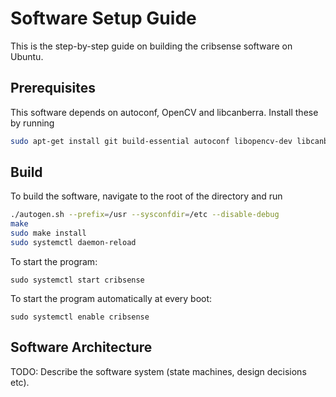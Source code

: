 # Software Setup Guide

This is the step-by-step guide on building the cribsense software on Ubuntu.

## Prerequisites

This software depends on autoconf, OpenCV and libcanberra. Install these by running

```sh
sudo apt-get install git build-essential autoconf libopencv-dev libcanberra-dev
```

## Build

To build the software, navigate to the root of the directory and run

```sh
./autogen.sh --prefix=/usr --sysconfdir=/etc --disable-debug
make
sudo make install
sudo systemctl daemon-reload
```

To start the program:

    sudo systemctl start cribsense

To start the program automatically at every boot:

    sudo systemctl enable cribsense

## Software Architecture

TODO: Describe the software system (state machines, design decisions etc).
